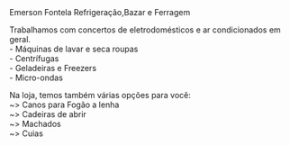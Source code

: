 <!Doctype HTML>
 <Html>
  <Head>
   <Tittle>Emerson Fontela Refrigeração,Bazar e Ferragem</Tittle>
 </Head>
  <Body>
   <P>Trabalhamos com concertos de eletrodomésticos e ar condicionados em geral.<Br>
- Máquinas de lavar e seca roupas<Br>
- Centrífugas<Br>
- Geladeiras e Freezers<Br>
- Micro-ondas<Br></P>
    <P>Na loja, temos também várias opções para você:<Br>
~> Canos para Fogão a lenha<Br>
~> Cadeiras de abrir<Br>
~> Machados<Br>
~> Cuias<Br>
  </p>
 </body>
 </Html>